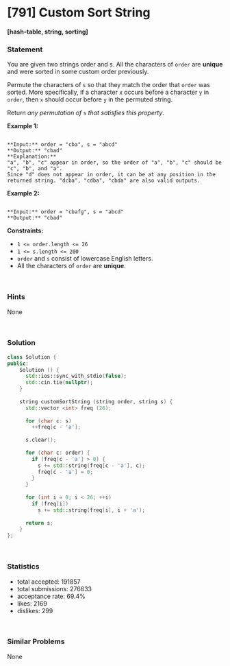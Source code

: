 # [791] Custom Sort String

**[hash-table, string, sorting]**

### Statement

You are given two strings order and s. All the characters of `order` are **unique** and were sorted in some custom order previously.

Permute the characters of `s` so that they match the order that `order` was sorted. More specifically, if a character `x` occurs before a character `y` in `order`, then `x` should occur before `y` in the permuted string.

Return *any permutation of* `s` *that satisfies this property*.


**Example 1:**

```

**Input:** order = "cba", s = "abcd"
**Output:** "cbad"
**Explanation:** 
"a", "b", "c" appear in order, so the order of "a", "b", "c" should be "c", "b", and "a". 
Since "d" does not appear in order, it can be at any position in the returned string. "dcba", "cdba", "cbda" are also valid outputs.

```

**Example 2:**

```

**Input:** order = "cbafg", s = "abcd"
**Output:** "cbad"

```

**Constraints:**
* `1 <= order.length <= 26`
* `1 <= s.length <= 200`
* `order` and `s` consist of lowercase English letters.
* All the characters of `order` are **unique**.


<br>

### Hints

None

<br>

### Solution

```cpp
class Solution {
public:
    Solution () {
      std::ios::sync_with_stdio(false);
      std::cin.tie(nullptr);
    }
  
    string customSortString (string order, string s) {
      std::vector <int> freq (26);
      
      for (char c: s)
        ++freq[c - 'a'];
      
      s.clear();
      
      for (char c: order) {
        if (freq[c - 'a'] > 0) {
          s += std::string(freq[c - 'a'], c);
          freq[c - 'a'] = 0;
        }
      }
      
      for (int i = 0; i < 26; ++i)
        if (freq[i])
          s += std::string(freq[i], i + 'a');
      
      return s;
    }
};
```

<br>

### Statistics

- total accepted: 191857
- total submissions: 276633
- acceptance rate: 69.4%
- likes: 2169
- dislikes: 299

<br>

### Similar Problems

None
